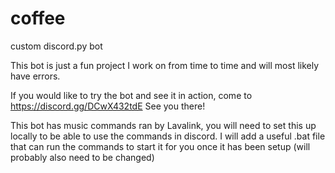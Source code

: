 # coffee
custom discord.py bot

This bot is just a fun project I work on from time to time and will most likely have errors.

If you would like to try the bot and see it in action, come to https://discord.gg/DCwX432tdE
See you there!


This bot has music commands ran by Lavalink, you will need to set this up locally to be able to use the commands in discord.
I will add a useful .bat file that can run the commands to start it for you once it has been setup (will probably also need to be changed)
